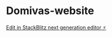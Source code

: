 # Domivas-website

[Edit in StackBlitz next generation editor ⚡️](https://stackblitz.com/~/github.com/kabeerkhan-code/Domivas-website)